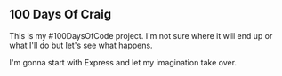 ## 100 Days Of Craig

This is my #100DaysOfCode project. I'm not sure where it will end up or what I'll do but let's see what happens.

I'm gonna start with Express and let my imagination take over.